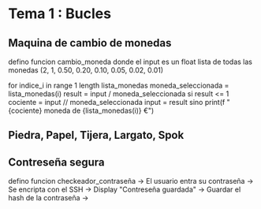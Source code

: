 # Tema 1 : Bucles

## Maquina de cambio de monedas

defino funcion cambio_moneda donde el input es un float
lista de todas las monedas (2, 1, 0.50, 0.20, 0.10, 0.05, 0.02, 0.01)

for indice_i in range 1 length lista_monedas
moneda_seleccionada = lista_monedas(i)
result = input / moneda_seleccionada
si result <= 1
cociente = input // moneda_seleccionada
input = result
sino 
print(f "{cociente} moneda de {lista_monedas(i)} €")
 

## Piedra, Papel, Tijera, Largato, Spok

## Contreseña segura
defino funcion checkeador_contraseña
-> El usuario entra su contraseña
-> Se encripta con el SSH
-> Display "Contreseña guardada"
-> Guardar el hash de la contraseña
->